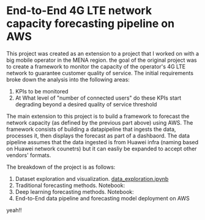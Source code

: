 # End-to-End 4G LTE network capacity forecasting pipeline on AWS

This project was created as an extension to a project that I worked on with a big mobile operator in the MENA region. the goal of the original project was to create a framework to monitor the capacity of the operator's 4G LTE network to guarantee customer quality of service. The initial requirements broke down the analysis into the following areas:

1) KPIs to be monitored
2) At What level of "number of connected users" do these KPIs start degrading beyond a desired quality of service threshold

The main extension to this project is to build a framework to forecast the network capacity (as defined by the previous part above) using AWS. The framework consists of building a datapipeline that ingests the data, processes it, then displays the forecast as part of a dashbaord. The data pipeline assumes that the data ingested is from Huawei infra (naming based on Huawei network counetrs) but it can easliy be expanded to accept other vendors' formats.

The breakdown of the project is as follows:

1) Dataset exploration and visualization. [data_exploration.ipynb](https://github.com/athalji/timeseries_AWS/blob/main/data_exploration.ipynb) 
2) Traditional forecasting methods. Notebook:
3) Deep learning forecasting methods. Notebook:
4) End-to-End data pipeline and forecasting model deployment on AWS

yeah!!